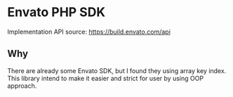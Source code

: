 # Envato PHP SDK

Implementation API source: https://build.envato.com/api

## Why

There are already some Envato SDK, but I found they using array key index. This library intend to make it easier and
strict for user by using OOP approach.
